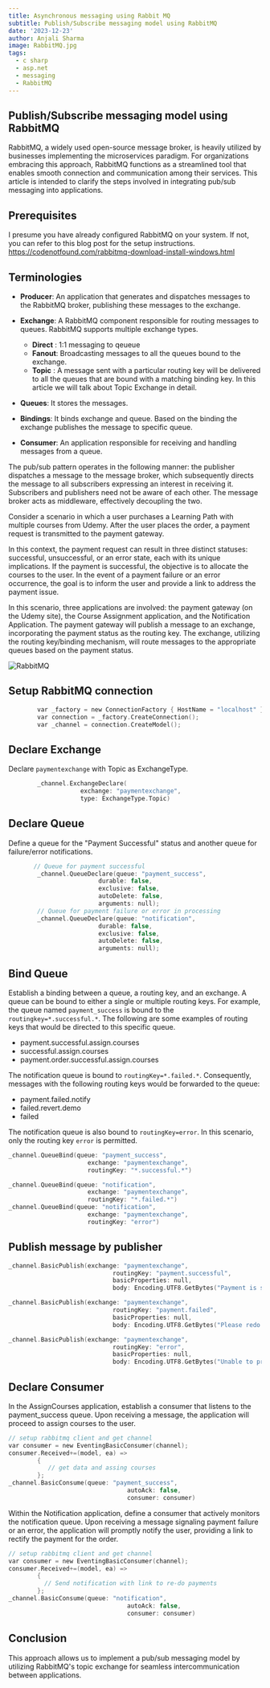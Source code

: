 ```yaml
---
title: Asynchronous messaging using Rabbit MQ
subtitle: Publish/Subscribe messaging model using RabbitMQ
date: '2023-12-23'
author: Anjali Sharma
image: RabbitMQ.jpg
tags:
  - c sharp
  - asp.net
  - messaging
  - RabbitMQ
---
```


## Publish/Subscribe messaging model using RabbitMQ

RabbitMQ, a widely used open-source message broker, is heavily utilized by businesses implementing the microservices paradigm. For organizations embracing this approach, RabbitMQ functions as a streamlined tool that enables smooth connection and communication among their services. This article is intended to clarify the steps involved in integrating pub/sub messaging into applications.

## Prerequisites

I presume you have already configured RabbitMQ on your system. If not, you can refer to this blog post for the setup instructions.
https://codenotfound.com/rabbitmq-download-install-windows.html

## Terminologies

- **Producer**: An application that generates and dispatches messages to the RabbitMQ broker, publishing these messages to the exchange.
- **Exchange**: A RabbitMQ component responsible for routing messages to queues. RabbitMQ supports multiple exchange types.

  - **Direct** : 1:1 messaging to qeueue
  - **Fanout**: Broadcasting messages to all the queues bound to the exchange.
  - **Topic** : A message sent with a particular routing key will be delivered to all the queues that are bound with a matching binding key. In this article we will talk about Topic Exchange in detail.

- **Queues**: It stores the messages.
- **Bindings**: It binds exchange and queue. Based on the binding the exchange publishes the message to specific queue.
- **Consumer**: An application responsible for receiving and handling messages from a queue.

The pub/sub pattern operates in the following manner: the publisher dispatches a message to the message broker, which subsequently directs the message to all subscribers expressing an interest in receiving it. Subscribers and publishers need not be aware of each other. The message broker acts as middleware, effectively decoupling the two.

Consider a scenario in which a user purchases a Learning Path with multiple courses from Udemy. After the user places the order, a payment request is transmitted to the payment gateway.

In this context, the payment request can result in three distinct statuses: successful, unsuccessful, or an error state, each with its unique implications. If the payment is successful, the objective is to allocate the courses to the user. In the event of a payment failure or an error occurrence, the goal is to inform the user and provide a link to address the payment issue.

In this scenario, three applications are involved: the payment gateway (on the Udemy site), the Course Assignment application, and the Notification Application. The payment gateway will publish a message to an exchange, incorporating the payment status as the routing key. The exchange, utilizing the routing key/binding mechanism, will route messages to the appropriate queues based on the payment status.

![RabbitMQ](https://kacoders.imgix.net/blogimages/RabbitMQPubSub.png)

## Setup RabbitMQ connection

```c sharp:PaymentGateway.cs
        var _factory = new ConnectionFactory { HostName = "localhost" };
        var connection = _factory.CreateConnection();
        var _channel = connection.CreateModel();
```

## Declare Exchange

Declare `paymentexchange` with Topic as ExchangeType.

```c sharp:PaymentGateway.cs
        _channel.ExchangeDeclare(
                    exchange: "paymentexchange",
                    type: ExchangeType.Topic)
```

## Declare Queue

Define a queue for the "Payment Successful" status and another queue for failure/error notifications.

```c sharp:PaymentGateway.cs
       // Queue for payment successful
        _channel.QueueDeclare(queue: "payment_success",
                         durable: false,
                         exclusive: false,
                         autoDelete: false,
                         arguments: null);
        // Queue for payment failure or error in processing
        _channel.QueueDeclare(queue: "notification",
                         durable: false,
                         exclusive: false,
                         autoDelete: false,
                         arguments: null);
```

## Bind Queue

Establish a binding between a queue, a routing key, and an exchange. A queue can be bound to either a single or multiple routing keys.
For example, the queue named `payment_success` is bound to the `routingkey=*.successful.*`. The following are some examples of routing keys that would be directed to this specific queue.

- payment.successful.assign.courses
- successful.assign.courses
- payment.order.successful.assign.courses

The notification queue is bound to `routingKey=*.failed.*`. Consequently, messages with the following routing keys would be forwarded to the queue:

- payment.failed.notify
- failed.revert.demo
- failed

The notification queue is also bound to `routingKey=error`. In this scenario, only the routing key `error` is permitted.

```c sharp:PaymentGateway.cs
_channel.QueueBind(queue: "payment_success",
                      exchange: "paymentexchange",
                      routingKey: "*.successful.*")

_channel.QueueBind(queue: "notification",
                      exchange: "paymentexchange",
                      routingKey: "*.failed.*")
_channel.QueueBind(queue: "notification",
                      exchange: "paymentexchange",
                      routingKey: "error")
```

## Publish message by publisher

```c sharp:PaymentGateway.cs
_channel.BasicPublish(exchange: "paymentexchange",
                             routingKey: "payment.successful",
                             basicProperties: null,
                             body: Encoding.UTF8.GetBytes("Payment is successful process courses"))

_channel.BasicPublish(exchange: "paymentexchange",
                             routingKey: "payment.failed",
                             basicProperties: null,
                             body: Encoding.UTF8.GetBytes("Please redo the payment"));

_channel.BasicPublish(exchange: "paymentexchange",
                             routingKey: "error",
                             basicProperties: null,
                             body: Encoding.UTF8.GetBytes("Unable to process payments"));

```

## Declare Consumer

In the AssignCourses application, establish a consumer that listens to the payment_success queue. Upon receiving a message, the application will proceed to assign courses to the user.

```c sharp: AssignCourses.cs
// setup rabbitmq client and get channel
var consumer = new EventingBasicConsumer(channel);
consumer.Received+=(model, ea) =>
        {
           // get data and assing courses
        };
_channel.BasicConsume(queue: "payment_success",
                                 autoAck: false,
                                 consumer: consumer)

```
Within the Notification application, define a consumer that actively monitors the notification queue. Upon receiving a message signaling payment failure or an error, the application will promptly notify the user, providing a link to rectify the payment for the order.

```c sharp: NotificationApp.cs
// setup rabbitmq client and get channel
var consumer = new EventingBasicConsumer(channel);
consumer.Received+=(model, ea) =>
        {
          // Send notification with link to re-do payments
        };
_channel.BasicConsume(queue: "notification",
                                 autoAck: false,
                                 consumer: consumer)

```

## Conclusion

This approach allows us to implement a pub/sub messaging model by utilizing RabbitMQ's topic exchange for seamless intercommunication between applications.
